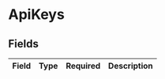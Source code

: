 # ApiKeys


## Fields

| Field       | Type        | Required    | Description |
| ----------- | ----------- | ----------- | ----------- |
